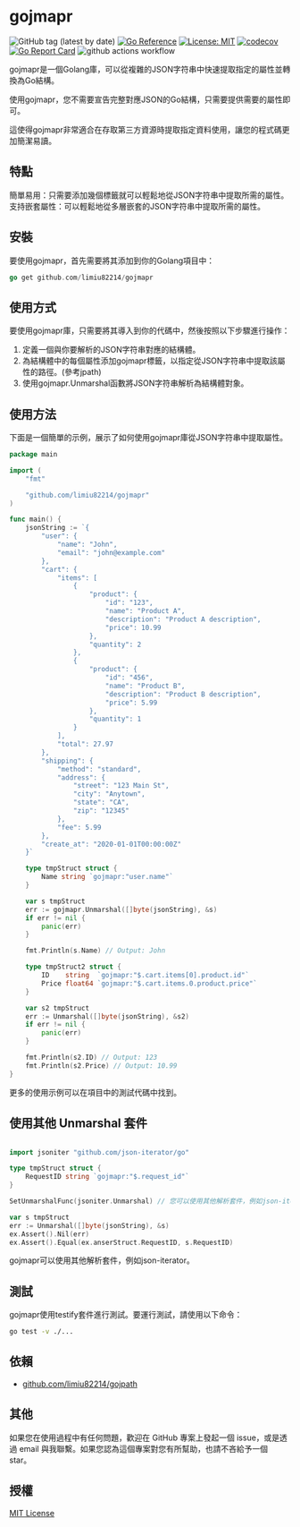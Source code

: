 # gojmapr

![GitHub tag (latest by date)](https://img.shields.io/github/v/tag/limiu82214/gojmapr?label=version) [![Go Reference](https://pkg.go.dev/badge/github.com/limiu82214/gojmapr.svg)](https://pkg.go.dev/github.com/limiu82214/gojmapr) [![License: MIT](https://img.shields.io/badge/License-MIT-yellow.svg)](https://opensource.org/licenses/MIT) [![codecov](https://codecov.io/gh/limiu82214/gojmapr/branch/master/graph/badge.svg?token=0XAK9BB5WL)](https://codecov.io/gh/limiu82214/gojmapr) [![Go Report Card](https://goreportcard.com/badge/github.com/limiu82214/gojmapr)](https://goreportcard.com/report/github.com/limiu82214/gojmapr) ![github actions workflow](https://github.com/limiu82214/gojmapr/actions/workflows/go.yml/badge.svg)  

gojmapr是一個Golang庫，可以從複雜的JSON字符串中快速提取指定的屬性並轉換為Go結構。

使用gojmapr，您不需要宣告完整對應JSON的Go結構，只需要提供需要的屬性即可。

這使得gojmapr非常適合在存取第三方資源時提取指定資料使用，讓您的程式碼更加簡潔易讀。

## 特點

簡單易用：只需要添加幾個標籤就可以輕鬆地從JSON字符串中提取所需的屬性。
支持嵌套屬性：可以輕鬆地從多層嵌套的JSON字符串中提取所需的屬性。

## 安裝

要使用gojmapr，首先需要將其添加到你的Golang項目中：

```go
go get github.com/limiu82214/gojmapr
```

## 使用方式

要使用gojmapr庫，只需要將其導入到你的代碼中，然後按照以下步驟進行操作：

1. 定義一個與你要解析的JSON字符串對應的結構體。
2. 為結構體中的每個屬性添加gojmapr標籤，以指定從JSON字符串中提取該屬性的路徑。(參考jpath)
3. 使用gojmapr.Unmarshal函數將JSON字符串解析為結構體對象。

## 使用方法

下面是一個簡單的示例，展示了如何使用gojmapr庫從JSON字符串中提取屬性。

```go
package main

import (
    "fmt"

    "github.com/limiu82214/gojmapr"
)

func main() {
    jsonString := `{
        "user": {
            "name": "John",
            "email": "john@example.com"
        },
        "cart": {
            "items": [
                {
                    "product": {
                        "id": "123",
                        "name": "Product A",
                        "description": "Product A description",
                        "price": 10.99
                    },
                    "quantity": 2
                },
                {
                    "product": {
                        "id": "456",
                        "name": "Product B",
                        "description": "Product B description",
                        "price": 5.99
                    },
                    "quantity": 1
                }
            ],
            "total": 27.97
        },
        "shipping": {
            "method": "standard",
            "address": {
                "street": "123 Main St",
                "city": "Anytown",
                "state": "CA",
                "zip": "12345"
            },
            "fee": 5.99
        },
        "create_at": "2020-01-01T00:00:00Z"
    }`

    type tmpStruct struct {
        Name string `gojmapr:"user.name"`
    }

    var s tmpStruct
    err := gojmapr.Unmarshal([]byte(jsonString), &s)
    if err != nil {
        panic(err)
    }

    fmt.Println(s.Name) // Output: John

    type tmpStruct2 struct {
        ID    string  `gojmapr:"$.cart.items[0].product.id"`
        Price float64 `gojmapr:"$.cart.items.0.product.price"`
    }

    var s2 tmpStruct
    err := Unmarshal([]byte(jsonString), &s2)
    if err != nil {
        panic(err)
    }

    fmt.Println(s2.ID) // Output: 123
    fmt.Println(s2.Price) // Output: 10.99
}
```

更多的使用示例可以在項目中的測試代碼中找到。

## 使用其他 Unmarshal 套件

```go

import jsoniter "github.com/json-iterator/go"

type tmpStruct struct {
    RequestID string `gojmapr:"$.request_id"`
}

SetUnmarshalFunc(jsoniter.Unmarshal) // 您可以使用其他解析套件，例如json-iterator

var s tmpStruct
err := Unmarshal([]byte(jsonString), &s)
ex.Assert().Nil(err)
ex.Assert().Equal(ex.anserStruct.RequestID, s.RequestID)
```

gojmapr可以使用其他解析套件，例如json-iterator。

## 測試

gojmapr使用testify套件進行測試。要運行測試，請使用以下命令：

```bash
go test -v ./...
```

## 依賴

* [github.com/limiu82214/gojpath](http://github.com/limiu82214/gojpath)

## 其他

如果您在使用過程中有任何問題，歡迎在 GitHub 專案上發起一個 issue，或是透過 email 與我聯繫。如果您認為這個專案對您有所幫助，也請不吝給予一個 star。

## 授權

[MIT License](./LICENSE)
